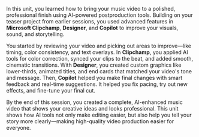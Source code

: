 In this unit, you learned how to bring your music video to a polished, professional finish using AI-powered postproduction tools. Building on your teaser project from earlier sessions, you used advanced features in **Microsoft Clipchamp**, **Designer**, and **Copilot** to improve your visuals, sound, and storytelling.

You started by reviewing your video and picking out areas to improve—like timing, color consistency, and text overlays. In **Clipchamp**, you applied AI tools for color correction, synced your clips to the beat, and added smooth, cinematic transitions. With **Designer**, you created custom graphics like lower-thirds, animated titles, and end cards that matched your video's tone and message. Then, **Copilot** helped you make final changes with smart feedback and real-time suggestions. It helped you fix pacing, try out new effects, and fine-tune your final cut.

By the end of this session, you created a complete, AI-enhanced music video that shows your creative ideas and looks professional. This unit shows how AI tools not only make editing easier, but also help you tell your story more clearly—making high-quality video production easier for everyone.
